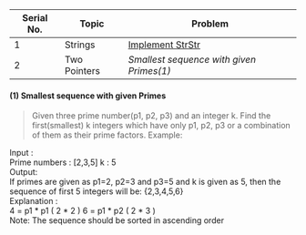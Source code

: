 | Serial No. | Topic | Problem |
|------------|-------|---------|
| 1 | Strings | [Implement StrStr](https://practice.geeksforgeeks.org/problems/implement-strstr/1) |
| 2 | Two Pointers | *Smallest sequence with given Primes(1)* |

#### (1) Smallest sequence with given Primes
> Given three prime number(p1, p2, p3) and an integer k. Find the first(smallest) k integers which have only p1, p2, p3 or a combination of them as their prime factors. Example:  

Input :  
Prime numbers : [2,3,5] k : 5  
Output:  
If primes are given as p1=2, p2=3 and p3=5 and k is given as 5, then the sequence of first 5 integers will be:
{2,3,4,5,6}  
Explanation :  
4 = p1 * p1 ( 2 * 2 ) 6 = p1 * p2 ( 2 * 3 )  
Note: The sequence should be sorted in ascending order
